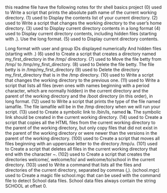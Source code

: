 this readme file have the following notes for thr shell basics project
(0) used to Write a script that prints the absolute path name of the current working directory.
(1) used to Display the contents list of your current directory.
(2) used to Write a script that changes the working directory to the user’s home directory.
(3) used to Display current directory contents in a long format
(4) used to Display current directory contents, including hidden files (starting with .). Use the long format.
(5) used to Display current directory contents.

Long format
with user and group IDs displayed numerically
And hidden files (starting with .)
(6) used to Create a script that creates a directory named my_first_directory in the /tmp/ directory.
(7) used to Move the file betty from /tmp/ to /tmp/my_first_directory.
(8) used to Delete the file betty. The file betty is in /tmp/my_first_directory
(9) used to Delete the directory my_first_directory that is in the /tmp directory.
(10) used to Write a script that changes the working directory to the previous one.
(11) used to Write a script that lists all files (even ones with names beginning with a period character, which are normally hidden) in the current directory and the parent of the working directory and the /boot directory (in this order), in long format.
(12) used to Write a script that prints the type of the file named iamafile. The file iamafile will be in the /tmp directory when we will run your script.
(13) used to Create a symbolic link to /bin/ls, named __ls__. The symbolic link should be created in the current working directory.
(14) used to Create a script that copies all the HTML files from the current working directory to the parent of the working directory, but only copy files that did not exist in the parent of the working directory or were newer than the versions in the parent of the working directory.
(100) used to Create a script that moves all files beginning with an uppercase letter to the directory /tmp/u.
(101) used to Create a script that deletes all files in the current working directory that end with the character ~.
(102) used to Create a script that creates the directories welcome/, welcome/to/ and welcome/to/school in the current directory.
(103) used to Write a command that lists all the files and directories of the current directory, separated by commas (,).
(school.mgc) used to Create a magic file school.mgc that can be used with the command file to detect School data files. School data files always contain the string SCHOOL at offset 0.
